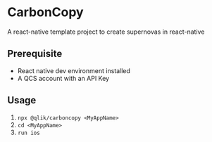 # CarbonCopy
A react-native template project to create supernovas in react-native

## Prerequisite
* React native dev environment installed
* A QCS account with an API Key

## Usage
1. `npx @qlik/carboncopy <MyAppName>`
2. `cd <MyAppName>`
3. `run ios`